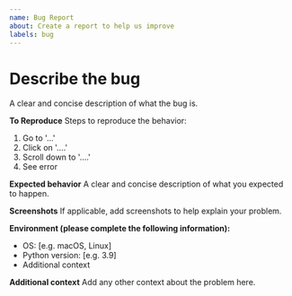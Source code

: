 ```yaml
---
name: Bug Report
about: Create a report to help us improve
labels: bug
---
```


# Describe the bug

A clear and concise description of what the bug is.

**To Reproduce**
Steps to reproduce the behavior:

1. Go to '...'
2. Click on '....'
3. Scroll down to '....'
4. See error

**Expected behavior**
A clear and concise description of what you expected to happen.

**Screenshots**
If applicable, add screenshots to help explain your problem.

**Environment (please complete the following information):**

- OS: [e.g. macOS, Linux]
- Python version: [e.g. 3.9]
- Additional context

**Additional context**
Add any other context about the problem here.
